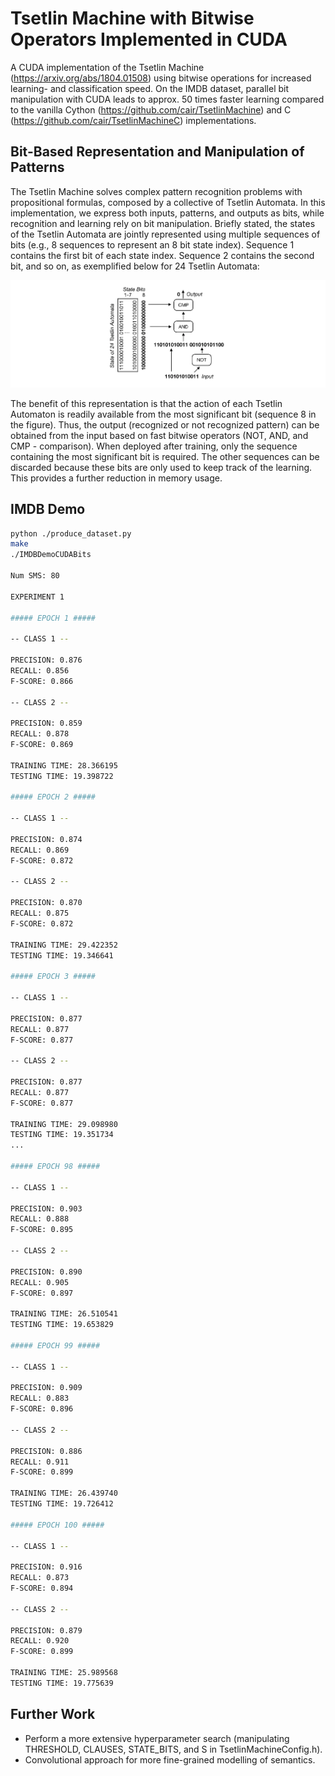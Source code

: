 # Tsetlin Machine with Bitwise Operators Implemented in CUDA

A CUDA implementation of the Tsetlin Machine (https://arxiv.org/abs/1804.01508) using bitwise operations for increased learning- and classification speed. On the IMDB dataset, parallel bit manipulation with CUDA leads to approx. 50 times faster learning compared to the vanilla Cython (https://github.com/cair/TsetlinMachine) and C (https://github.com/cair/TsetlinMachineC) implementations.

## Bit-Based Representation and Manipulation of Patterns

The Tsetlin Machine solves complex pattern recognition problems with propositional formulas, composed by a collective of Tsetlin Automata. In this implementation, we express both inputs, patterns, and outputs as bits, while recognition and learning rely on bit manipulation. Briefly stated, the states of the Tsetlin Automata are jointly represented using multiple sequences of bits (e.g., 8 sequences to represent an 8 bit state index). Sequence 1 contains the first bit of each state index. Sequence 2 contains the second bit, and so on, as exemplified below for 24 Tsetlin Automata:

![Figure 4](https://github.com/olegranmo/blob/blob/master/Bit_Manipulation_3.png)

The benefit of this representation is that the action of each Tsetlin Automaton is readily available from the most significant bit (sequence 8 in the figure). Thus, the output (recognized or not recognized pattern) can be obtained from the input based on fast bitwise operators (NOT, AND, and CMP - comparison). When deployed after training, only the sequence containing the most significant bit is required. The other sequences can be discarded because these bits are only used to keep track of the learning. This provides a further reduction in memory usage.

## IMDB Demo
```bash
python ./produce_dataset.py
make
./IMDBDemoCUDABits

Num SMS: 80

EXPERIMENT 1

##### EPOCH 1 #####

-- CLASS 1 --

PRECISION: 0.876
RECALL: 0.856
F-SCORE: 0.866

-- CLASS 2 --

PRECISION: 0.859
RECALL: 0.878
F-SCORE: 0.869

TRAINING TIME: 28.366195
TESTING TIME: 19.398722

##### EPOCH 2 #####

-- CLASS 1 --

PRECISION: 0.874
RECALL: 0.869
F-SCORE: 0.872

-- CLASS 2 --

PRECISION: 0.870
RECALL: 0.875
F-SCORE: 0.872

TRAINING TIME: 29.422352
TESTING TIME: 19.346641

##### EPOCH 3 #####

-- CLASS 1 --

PRECISION: 0.877
RECALL: 0.877
F-SCORE: 0.877

-- CLASS 2 --

PRECISION: 0.877
RECALL: 0.877
F-SCORE: 0.877

TRAINING TIME: 29.098980
TESTING TIME: 19.351734
...

##### EPOCH 98 #####

-- CLASS 1 --

PRECISION: 0.903
RECALL: 0.888
F-SCORE: 0.895

-- CLASS 2 --

PRECISION: 0.890
RECALL: 0.905
F-SCORE: 0.897

TRAINING TIME: 26.510541
TESTING TIME: 19.653829

##### EPOCH 99 #####

-- CLASS 1 --

PRECISION: 0.909
RECALL: 0.883
F-SCORE: 0.896

-- CLASS 2 --

PRECISION: 0.886
RECALL: 0.911
F-SCORE: 0.899

TRAINING TIME: 26.439740
TESTING TIME: 19.726412

##### EPOCH 100 #####

-- CLASS 1 --

PRECISION: 0.916
RECALL: 0.873
F-SCORE: 0.894

-- CLASS 2 --

PRECISION: 0.879
RECALL: 0.920
F-SCORE: 0.899

TRAINING TIME: 25.989568
TESTING TIME: 19.775639

```
## Further Work

* Perform a more extensive hyperparameter search (manipulating THRESHOLD, CLAUSES, STATE_BITS, and S in TsetlinMachineConfig.h).
* Convolutional approach for more fine-grained modelling of semantics.
